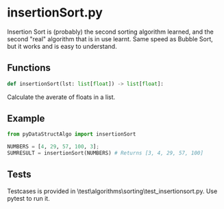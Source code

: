 # insertionSort.py

Insertion Sort is (probably) the second sorting algorithm learned, and the second "real" algorithm that is in use learnt.
Same speed as Bubble Sort, but it works and is easy to understand.

## Functions

```python
def insertionSort(lst: list[float]) -> list[float]:
```

Calculate the averate of floats in a list.

## Example

```python
from pyDataStructAlgo import insertionSort

NUMBERS = [4, 29, 57, 100, 3];
SUMRESULT = insertionSort(NUMBERS) # Returns [3, 4, 29, 57, 100]
```

## Tests

Testcases is provided in \test\algorithms\sorting\test_insertionsort.py. Use pytest to run it.
